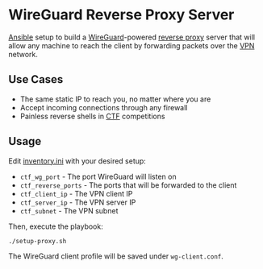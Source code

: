 # WireGuard Reverse Proxy Server
[Ansible](https://www.ansible.com/) setup to build a [WireGuard](https://www.wireguard.com/)-powered [reverse proxy](https://www.cloudflare.com/learning/cdn/glossary/reverse-proxy/) server that will allow any machine to reach the client by forwarding packets over the [VPN](https://en.wikipedia.org/wiki/Virtual_private_network) network.

## Use Cases
- The same static IP to reach you, no matter where you are
- Accept incoming connections through any firewall
- Painless reverse shells in [CTF](https://ctf101.org/) competitions

## Usage
Edit [inventory.ini](inventory.ini) with your desired setup:
- `ctf_wg_port` - The port WireGuard will listen on
- `ctf_reverse_ports` - The ports that will be forwarded to the client
- `ctf_client_ip` - The VPN client IP
- `ctf_server_ip` - The VPN server IP
- `ctf_subnet` - The VPN subnet

Then, execute the playbook:
```bash
./setup-proxy.sh
```
The WireGuard client profile will be saved under `wg-client.conf`.
